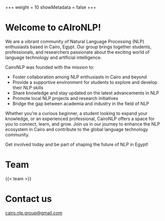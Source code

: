 +++
weight = 10
showMetadata = false
+++

# Welcome to cAIroNLP!

We are a vibrant community of Natural Language Processing (NLP) enthusiasts based in Cairo, Egypt. Our group brings together students, professionals, and researchers passionate about the exciting world of language technology and artificial intelligence.

CairoNLP was founded with the mission to:

 - Foster collaboration among NLP enthusiasts in Cairo and beyond
 - Provide a supportive environment for students to explore and develop their NLP skills
 - Share knowledge and stay updated on the latest advancements in NLP
 - Promote local NLP projects and research initiatives
 - Bridge the gap between academia and industry in the field of NLP

Whether you're a curious beginner, a student looking to expand your knowledge, or an experienced professional, CairoNLP offers a space for you to connect, learn, and grow. Join us in our journey to enhance the NLP ecosystem in Cairo and contribute to the global language technology community.


Get involved today and be part of shaping the future of NLP in Egypt!


# Team 
{{< team >}}

# Contact us 

cairo.nlp.group@gmail.com